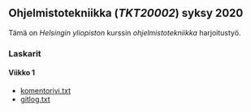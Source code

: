 ## Ohjelmistotekniikka (_TKT20002_) syksy 2020

Tämä on *Helsingin yliopiston* kurssin *ohjelmistotekniikka* harjoitustyö.

### Laskarit

#### Viikko 1
* [komentorivi.txt](https://github.com/Vesulius/ot-harjoitustyo/blob/master/laskarit/komentorivi.txt)
* [gitlog.txt](https://github.com/Vesulius/ot-harjoitustyo/blob/master/laskarit/gitlog.txt)
